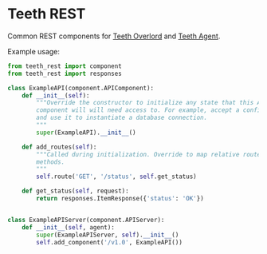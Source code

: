 Teeth REST
==========

Common REST components for [Teeth
Overlord](https://github.com/rackerlabs/teeth-overlord) and [Teeth
Agent](https://github.com/rackerlabs/teeth-agent).

Example usage:

```python
from teeth_rest import component
from teeth_rest import responses

class ExampleAPI(component.APIComponent):
    def __init__(self):
        """Override the constructor to initialize any state that this API
        component will will need access to. For example, accept a configuration
        and use it to instantiate a database connection.
        """
        super(ExampleAPI).__init__()

    def add_routes(self):
        """Called during initialization. Override to map relative routes to
        methods.
        """
        self.route('GET', '/status', self.get_status)

    def get_status(self, request):
        return responses.ItemResponse({'status': 'OK'})


class ExampleAPIServer(component.APIServer):
    def __init__(self, agent):
        super(ExampleAPIServer, self).__init__()
        self.add_component('/v1.0', ExampleAPI())
```
